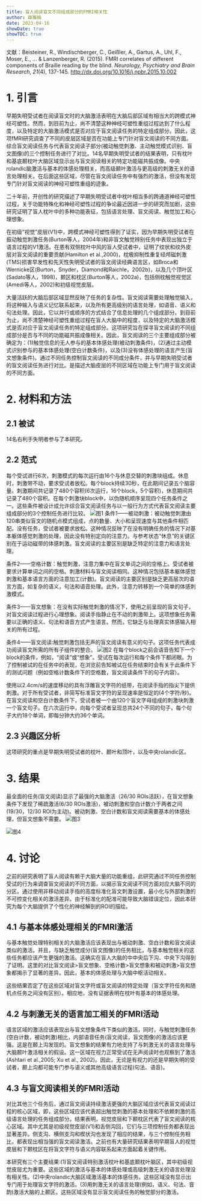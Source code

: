 ```yaml
---
title: 盲人阅读盲文不同组成部分的FMRI相关性
author: 薛雅楠
date: 2023-04-16
showDate: true
showTOC: true
---
```

文献：Beisteiner, R., Windischberger, C., Geißler, A., Gartus, A., Uhl, F., Moser, E., ... & Lanzenberger, R. (2015). FMRI correlates of different components of Braille reading by the blind. _Neurology, Psychiatry and Brain Research_, _21_(4), 137-145.
http://dx.doi.org/10.1016/j.npbr.2015.10.002
# 1. 引言
早期失明受试者在阅读盲文时的大脑激活表明在大脑后部区域有相当大的跨模式神经可塑性。然而，到目前为止，尚不清楚这种神经可塑性重组过程达到了什么程度，以及特定的大脑激活模式是否对应于盲文阅读任务的特定组成部分。因此，这项fMRI研究调查了不同的皮层区域是否在功能上专门针对盲文阅读的不同方面。综合盲文阅读任务与代表盲文阅读子部分(被动触觉刺激、主动触觉模式识别、盲文图像)的三个控制任务进行了对比。14名早期失明受试者的结果表明，只有枕叶和基底颞枕叶大脑区域显示出与盲文阅读相关的特定功能磁共振成像。中央rolandic脑激活与基本的体感处理相关，而高级颞叶激活与更高级的刺激无关的语言处理相关。在后面这些区域，尽管在盲文阅读任务中有强烈的激活，但没有发现专门针对盲文阅读的神经可塑性重组的迹象。

二十年前，开创性的研究描述了早期失明受试者中枕叶相当多的跨通道神经可塑性过程，关于功能特殊化和神经可塑性过程的争论最近因进一步的研究而加剧，这些研究证明了盲人枕叶中的多种功能表征，包括语言处理、盲文阅读、触觉加工和心理想象。

在初级“视觉”皮层(V1)中，跨模式神经可塑性得到了证实，因为早期失明受试者在振动触觉刺激任务(Burton等人，2004年)和非盲文触觉辨别任务中表现出独立于语言过程的V1激活。在患有双侧枕叶中风的盲人受试者中，证明了纹状和纹外皮层对盲文阅读的重要贡献(Hamilton et al.,2000)，枕极抑制性重复经颅磁刺激(TMS)损害早发性和先天性失明受试者的盲文阅读经典语言区，如Broca和Wernicke区(Burton，Snyder，Diamond和Raichle，2002b)，以及几个顶叶区(Sadato等人，1998)，颞区和枕区(Burton等人，2002a)，包括侧枕触觉视觉区(Amedi等人，2002)和初级视觉皮层。

大量活跃的大脑后部区域显然反映了任务的复杂性。盲文阅读需要处理触觉输入，将这种输入与语义记忆联系起来，以及所有更高级别的语言处理，如语音、语义和句法处理。因此，它以并行或顺序的方式结合了信息处理的几个组成部分。到目前为止，尚不清楚神经可塑性重组过程在盲人大脑中的程度，以及特定的大脑激活模式是否对应于盲文阅读任务的特定组成部分。这项研究旨在探寻盲文阅读的不同组成部分是否与不同的功能磁共振成像相关。因此，盲文阅读的三个主要组成部分被确定为：(1)触觉信息的无人参与的基本体感处理(被动刺激条件)，(2)通过主动模式识别参与的基本体感处理(空白计数条件)，以及(3)没有体感处理的语言产生(盲文想象条件)。通过不同任务控制盲文阅读的不同成分条件，并与早期失明受试者的盲文阅读任务进行对比。是描述大脑皮层的不同区域在功能上专门用于盲文阅读的不同方面。
# 2. 材料和方法
## 2.1 被试
14名右利手失明者参与了本研究。
## 2.2 范式
每个受试进行6次，刺激模式的每次运行由16个与休息交替的刺激块组成。休息时，刺激带不动，要求受试者放松。每个block持续30秒，在此期间记录五个脑容量。刺激期间共记录了480个容积(6次运行，16个block，5个容积)，休息期间共记录了480个容积。在每个刺激块block中，以伪随机顺序呈现四个任务条件之一。这些条件被设计成允许综合盲文阅读任务与以一般行为方式代表盲文阅读主要组成部分的3个控制任务进行比较。
![图1](../Supporting_Information/2023-04-16-XYN1-Fig-1.png)
条件1——被动刺激：被动触觉刺激由120串类似盲文的随机点模式组成，点的数量、大小和呈现速度与其他条件相匹配。没有任务，受试者被要求放松。这种情况反映了在没有明确任务的情况下对基本躯体感觉刺激的处理，因此没有特别定向的注意力。与参考状态“休息”的关键区别在于运动磁带的体感刺激。盲文阅读的主要区别是缺乏特定的注意力和语言处理。

条件2——空格计数：触觉刺激，注意力集中在盲文单词之间的空格上。受试者被要求计算单词之间的空格。刺激材料与盲文阅读相同。这种情况包括基本躯体感觉刺激和基本语言方面的注意加工(计数)。盲文阅读的主要区别是缺乏更高层次的语言方面，如复杂的语义，句法和语音处理。此外，注意力转移到一个简单的体感刺激模式。

条件3——盲文想象：在没有实际触觉刺激的情况下，使用之前呈现的盲文句子，对盲文阅读过程进行心理想象。阅读手指静止在不动的刺激带上。这项想象任务需要以正确的语义、句法和语音方式产生语言。然而，它缺乏与处理真实体感输入相关的所有过程。

条件4——盲文阅读:触觉刺激包括无声的盲文阅读有意义的句子。这项任务代表成功阅读盲文所需的所有子组件的整合。
![图2](../Supporting_Information/2023-04-16-XYN1-Fig-2.png)
在每个block之前会语音告知下一个block的条件，例如，“阅读”或“想象”。受试在每次运行和每个条件下都闭眼。为了控制被试的在任务中的表现，在浏览前告知被试在任务结束时会有关于此条件下的测试问题（例如空格计数条件下的空格数，盲文阅读条件下的句子内容）。

使用以2.4cm/s的速度移动的具有浮雕盲文字符的纸带，在阅读手指的指尖下提供刺激。对于所有受试者，非简写标准盲文字符的呈现速率是恒定的(4个字符/秒)。在盲文阅读和空白计数条件下，受试者被一个由120个盲文字母组成的刺激块刺激一个盲文句子。在六次运行中，向每个受试者呈现总共24个不同的句子，每个句子大约18个单词，即每分钟大约36个单词。
## 2.3 兴趣区分析
这项研究的重点是早期失明受试者的枕叶、颞叶和顶叶，以及中央rolandic区。
# 3. 结果
最全面的任务(盲文阅读)显示了最强的大脑激活（26/30 ROIs活跃），在盲文想象条件下发现了稀疏激活(6/30 ROIs激活)，被动刺激和空白计数介于两者之间(19/30，12/30 ROI为主动)。被动刺激、空白计数和盲文阅读需要基本的体感处理，但盲文想象不需要。
![图3](../Supporting_Information/2023-04-16-XYN1-Fig-3.png)

![图4](../Supporting_Information/2023-04-16-XYN1-Fig-4.png)
# 4. 讨论
之前的研究表明了盲人阅读有赖于大脑大量的功能重组，此研究通过不同任务控制受试的行为来调查盲文阅读的不同方面，以揭示盲文阅读不同方面对应大脑不同的分区。通过使用非移动阅读手指的高度标准化盲文刺激设置，最小化与外部刺激的不可控变化相关的激活差异。由于标准化的配准可能导致大脑错误定位，因此本研究为每个大脑提供了个性化的神经解剖的ROI的描绘。
## 4.1 与基本体感处理相关的FMRI激活
与基本触觉处理特别相关的大脑激活应该表现出与被动刺激、空白计数和盲文阅读类似的激活。并且，与缺乏触觉成分(盲文图像)的任务相比，与基本触觉相关的这些任务都应该产生更强的激活。这确实在盲人大脑的中中央后下沟、中央下沟得到了证明。这里的对比盲文阅读>盲文想象、空格计数>盲文想象和被动刺激>盲文想象都揭示了显著的差异。因此，基本的体感处理与大脑中枢活动相关。

这些结果否定了在这些区域对盲文字符或盲文阅读的特定处理（盲文字符任务和随机点任务之间没有区别）。相应地，没有证据表明在枕叶有基本的体感处理。
## 4.2 与刺激无关的语言加工相关的FMRI活动
语言区域的激活应该表现出与盲文想象条件下类似的激活，同时，与触觉刺激任务(空白计数，被动刺激)相比，内部语音任务(盲文阅读，盲文图像)的激活应该更强。这是在颞上沟发现的。盲文想象的结果有力地支持了与刺激无关的语言处理与大脑颞叶激活相关的假设。这一区域在视力正常受试在无声阅读时也观察到了激活(Ashtari et al.,2005; Xu et al., 2002)。因此，无论是有视力的还是早期失明的受试者，颞上沟都可能专门参与语义或其他高级语言过程(句法、语音)。
## 4.3 与盲文阅读相关的FMRI活动
对比其他三个任务后，通过盲文阅读持续激活更强的大脑区域应该代表盲文阅读过程的核心区域，即，这些区域应该代表超出触觉刺激的基本处理和不依赖刺激的高级语言处理的任务组成部分。结果表明，视觉皮层和下颞枕区代表了盲文阅读的核心区域。其中尤其是初级视觉皮层(V1)和舌侧沟回，它们与三项控制任务都表现出显著差异。侧支沟、横侧支沟和楔状沟也发现了相应的结果，与三个控制任务相比，都表现出相当强的盲文阅读激活。之前也有大量研究结果表明早期盲人的视觉皮层和下颞枕区在将盲文字符与语义内容联系起来方面起着关键作用。

本研究有三个主要结果:(1)盲文阅读特别激活枕叶和基底颞枕叶脑区，其中初级视觉皮层尤为重要。这些区域的激活与基本的体感处理或高级刺激无关的语言处理没有相关性。(2)中央rolandic大脑区域激活基本的体感任务。这些区域没有显示出专门用于处理盲文字符的激活。(3)用刺激无关的语言处理(例如，语义、句法、音韵)激活大脑的上颞区。这些区域没有显示盲文阅读任务的触觉部分的激活。